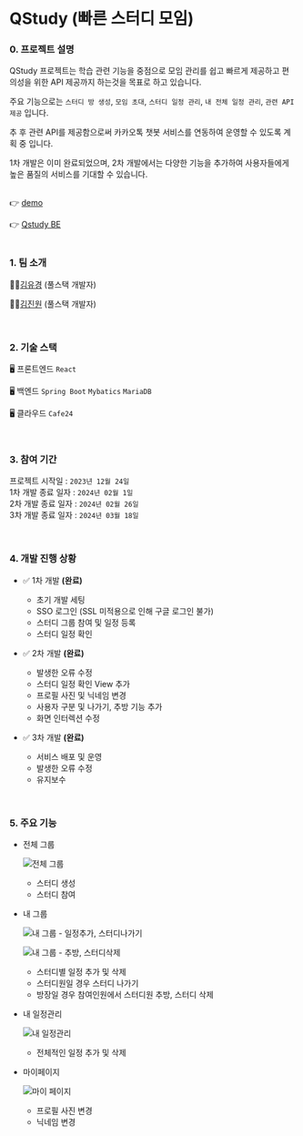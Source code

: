# QStudy (빠른 스터디 모임)

### 0. 프로젝트 설명

QStudy 프로젝트는 학습 관련 기능을 중점으로 모임 관리를 쉽고 빠르게 제공하고 편의성을 위한 API 제공까지 하는것을 목표로 하고 있습니다.

주요 기능으로는 ```스터디 방 생성```, ```모임 초대```, ```스터디 일정 관리```, ```내 전체 일정 관리```, ```관련 API 제공``` 입니다.

추 후 관련 API를 제공함으로써 카카오톡 챗봇 서비스를 연동하여 운영할 수 있도록 계획 중 입니다.

1차 개발은 이미 완료되었으며, 2차 개발에서는 다양한 기능을 추가하여 사용자들에게 높은 품질의 서비스를 기대할 수 있습니다.    
<br/>

👉 [demo](http://210.114.19.32:8080/login?from=%2F)

👉 [Qstudy BE](https://github.com/iam6ukk/qstudy.git)    
<br/>


### 1. 팀 소개
👩‍💻[김유경](https://github.com/iam6ukk) (풀스택 개발자)

👨‍💻[김진원](https://github.com/hdev1004) (풀스택 개발자)   

<br/>

### 2. 기술 스택

🖥️ 프론트엔드 
```React```

🖥️ 백엔드
```Spring Boot``` ```Mybatics``` ```MariaDB```

🖥️ 클라우드
``` Cafe24 ```

<br/>

### 3. 참여 기간

프로젝트 시작일 : ```2023년 12월 24일``` <br/>
1차 개발 종료 일자 : ```2024년 02월 1일``` <br/>
2차 개발 종료 일자 : ```2024년 02월 26일```<br/>
3차 개발 종료 일자 : ```2024년 03월 18일```

<br/>

### 4. 개발 진행 상황

- ✅ 1차 개발 **(완료)** 
  - 초기 개발 세팅
  - SSO 로그인 (SSL 미적용으로 인해 구글 로그인 불가)
  - 스터디 그룹 참여 및 일정 등록
  - 스터디 일정 확인

- ✅ 2차 개발 **(완료)**
   - 발생한 오류 수정
   - 스터디 일정 확인 View 추가
   - 프로필 사진 및 닉네임 변경
   - 사용자 구분 및 나가기, 추방 기능 추가
   - 화면 인터렉션 수정

- ✅ 3차 개발 **(완료)**
   - 서비스 배포 및 운영
   - 발생한 오류 수정
   - 유지보수
 
<br/>

### 5. 주요 기능
- 전체 그룹

  ![전체 그룹](https://github.com/iam6ukk/qstudy_front/assets/84495331/06aeecab-5ba5-4d04-999f-61fa28e59729)
  - 스터디 생성
  - 스터디 참여 

  
- 내 그룹

  ![내 그룹 - 일정추가, 스터디나가기](https://github.com/iam6ukk/qstudy_front/assets/84495331/21de72d8-1694-46e1-a657-7ed4b574fdcf)
  
  ![내 그룹 - 추방, 스터디삭제](https://github.com/iam6ukk/qstudy_front/assets/84495331/1441fb77-c1b6-4997-853c-0bf4d80771d2)

  - 스터디별 일정 추가 및 삭제
  - 스터디원일 경우 스터디 나가기
  - 방장일 경우 참여인원에서 스터디원 추방, 스터디 삭제


- 내 일정관리


  ![내 일정관리](https://github.com/iam6ukk/qstudy_front/assets/84495331/4bd816f5-0582-45d8-bc78-b2d3a97cbff6)
  - 전체적인 일정 추가 및 삭제

 
- 마이페이지
  
  ![마이 페이지](https://github.com/iam6ukk/qstudy_front/assets/84495331/fa138a99-36ee-4055-9c0f-91e8605052d6)
  - 프로필 사진 변경
  - 닉네임 변경
